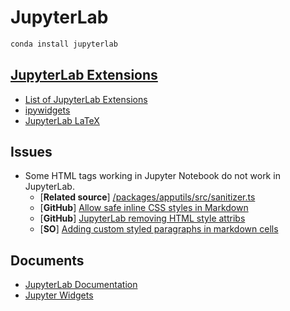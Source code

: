 # JupyterLab

```bash
conda install jupyterlab
```

## [JupyterLab Extensions](extensions)

  - [List of JupyterLab Extensions](https://github.com/topics/jupyterlab-extension)
  - [ipywidgets](extensions#ipywidgets)
  - [JupyterLab LaTeX](extensions@jupyterlab-latex)
  
## Issues

  - Some HTML tags working in Jupyter Notebook do not work in JupyterLab.
    - [**Related source**] [/packages/apputils/src/sanitizer.ts](https://github.com/jupyterlab/jupyterlab/blob/master/packages/apputils/src/sanitizer.ts)
    - [**GitHub**] [Allow safe inline CSS styles in Markdown](https://github.com/jupyterlab/jupyterlab/pull/5012)
    - [**GitHub**] [JupyterLab removing HTML style attribs](https://github.com/jupyterlab/jupyterlab/issues/1812)
    - [**SO**] [Adding custom styled paragraphs in markdown cells](https://stackoverflow.com/questions/18024769/adding-custom-styled-paragraphs-in-markdown-cells)

## Documents

  - [JupyterLab Documentation](https://jupyterlab.readthedocs.io/en/stable/)
  - [Jupyter Widgets](https://ipywidgets.readthedocs.io/)
